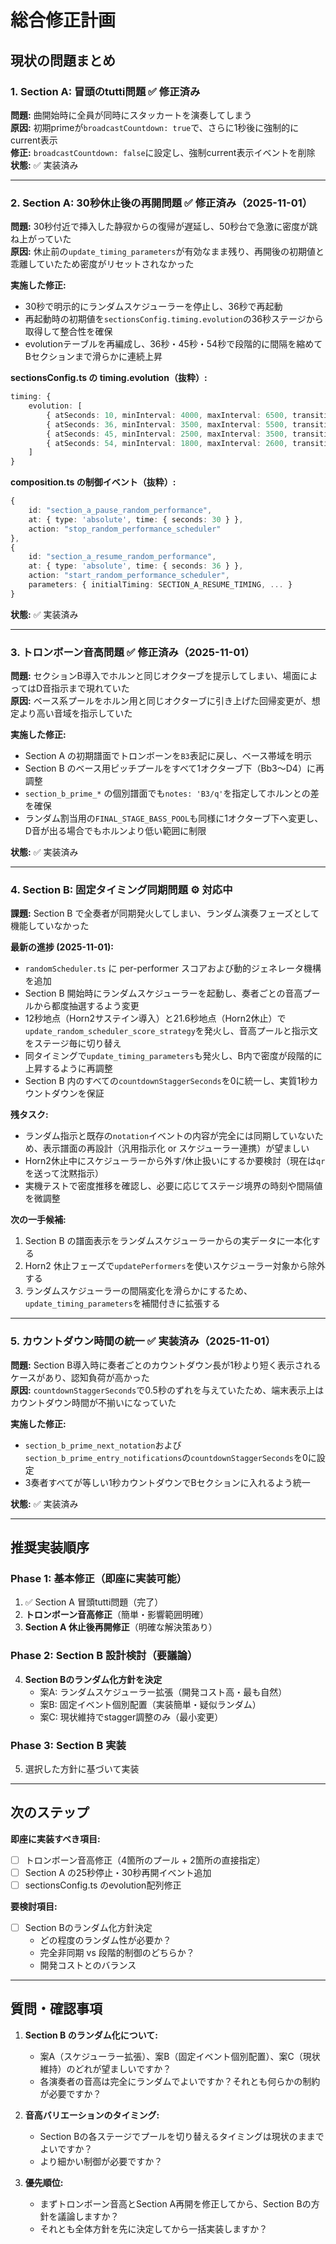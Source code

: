 # 総合修正計画

## 現状の問題まとめ

### 1. Section A: 冒頭のtutti問題 ✅ 修正済み
**問題:** 曲開始時に全員が同時にスタッカートを演奏してしまう  
**原因:** 初期primeが`broadcastCountdown: true`で、さらに1秒後に強制的にcurrent表示  
**修正:** `broadcastCountdown: false`に設定し、強制current表示イベントを削除  
**状態:** ✅ 実装済み

---

### 2. Section A: 30秒休止後の再開問題 ✅ 修正済み（2025-11-01）
**問題:** 30秒付近で挿入した静寂からの復帰が遅延し、50秒台で急激に密度が跳ね上がっていた  
**原因:** 休止前の`update_timing_parameters`が有効なまま残り、再開後の初期値と乖離していたため密度がリセットされなかった

**実施した修正:**
- 30秒で明示的にランダムスケジューラーを停止し、36秒で再起動
- 再起動時の初期値を`sectionsConfig.timing.evolution`の36秒ステージから取得して整合性を確保
- evolutionテーブルを再編成し、36秒・45秒・54秒で段階的に間隔を縮めてBセクションまで滑らかに連続上昇

**sectionsConfig.ts の timing.evolution（抜粋）:**
```typescript
timing: {
    evolution: [
        { atSeconds: 10, minInterval: 4000, maxInterval: 6500, transitionDuration: 8 },
        { atSeconds: 36, minInterval: 3500, maxInterval: 5500, transitionDuration: 8 },
        { atSeconds: 45, minInterval: 2500, maxInterval: 3500, transitionDuration: 7 },
        { atSeconds: 54, minInterval: 1800, maxInterval: 2600, transitionDuration: 6 }
    ]
}
```

**composition.ts の制御イベント（抜粋）:**
```typescript
{
    id: "section_a_pause_random_performance",
    at: { type: 'absolute', time: { seconds: 30 } },
    action: "stop_random_performance_scheduler"
},
{
    id: "section_a_resume_random_performance",
    at: { type: 'absolute', time: { seconds: 36 } },
    action: "start_random_performance_scheduler",
    parameters: { initialTiming: SECTION_A_RESUME_TIMING, ... }
}
```

**状態:** ✅ 実装済み

---

### 3. トロンボーン音高問題 ✅ 修正済み（2025-11-01）
**問題:** セクションB導入でホルンと同じオクターブを提示してしまい、場面によってはD音指示まで現れていた  
**原因:** ベース系プールをホルン用と同じオクターブに引き上げた回帰変更が、想定より高い音域を指示していた

**実施した修正:**
- Section A の初期譜面でトロンボーンを`B3`表記に戻し、ベース帯域を明示
- Section B のベース用ピッチプールをすべて1オクターブ下（Bb3〜D4）に再調整
- `section_b_prime_*` の個別譜面でも`notes: 'B3/q'`を指定してホルンとの差を確保
- ランダム割当用の`FINAL_STAGE_BASS_POOL`も同様に1オクターブ下へ変更し、D音が出る場合でもホルンより低い範囲に制限

**状態:** ✅ 実装済み

---

### 4. Section B: 固定タイミング同期問題 ⚙️ 対応中
**課題:** Section B で全奏者が同期発火してしまい、ランダム演奏フェーズとして機能していなかった

**最新の進捗 (2025-11-01):**
- `randomScheduler.ts` に per-performer スコアおよび動的ジェネレータ機構を追加
- Section B 開始時にランダムスケジューラーを起動し、奏者ごとの音高プールから都度抽選するよう変更
- 12秒地点（Horn2サステイン導入）と21.6秒地点（Horn2休止）で`update_random_scheduler_score_strategy`を発火し、音高プールと指示文をステージ毎に切り替え
- 同タイミングで`update_timing_parameters`も発火し、B内で密度が段階的に上昇するように再調整
- Section B 内のすべての`countdownStaggerSeconds`を0に統一し、実質1秒カウントダウンを保証

**残タスク:**
- ランダム指示と既存の`notation`イベントの内容が完全には同期していないため、表示譜面の再設計（汎用指示化 or スケジューラー連携）が望ましい
- Horn2休止中にスケジューラーから外す/休止扱いにするか要検討（現在は`qr`を送って沈黙指示）
- 実機テストで密度推移を確認し、必要に応じてステージ境界の時刻や間隔値を微調整

**次の一手候補:**
1. Section B の譜面表示をランダムスケジューラーからの実データに一本化する
2. Horn2 休止フェーズで`updatePerformers`を使いスケジューラー対象から除外する
3. ランダムスケジューラーの間隔変化を滑らかにするため、`update_timing_parameters`を補間付きに拡張する

---

### 5. カウントダウン時間の統一 ✅ 実装済み（2025-11-01）
**問題:** Section B導入時に奏者ごとのカウントダウン長が1秒より短く表示されるケースがあり、認知負荷が高かった  
**原因:** `countdownStaggerSeconds`で0.5秒のずれを与えていたため、端末表示上はカウントダウン時間が不揃いになっていた

**実施した修正:**
- `section_b_prime_next_notation`および`section_b_prime_entry_notifications`の`countdownStaggerSeconds`を0に設定
- 3奏者すべてが等しい1秒カウントダウンでBセクションに入れるよう統一

**状態:** ✅ 実装済み

---

## 推奨実装順序

### Phase 1: 基本修正（即座に実装可能）
1. ✅ Section A 冒頭tutti問題（完了）
2. **トロンボーン音高修正**（簡単・影響範囲明確）
3. **Section A 休止後再開修正**（明確な解決策あり）

### Phase 2: Section B 設計検討（要議論）
4. **Section Bのランダム化方針を決定**
   - 案A: ランダムスケジューラー拡張（開発コスト高・最も自然）
   - 案B: 固定イベント個別配置（実装簡単・疑似ランダム）
   - 案C: 現状維持でstagger調整のみ（最小変更）

### Phase 3: Section B 実装
5. 選択した方針に基づいて実装

---

## 次のステップ

**即座に実装すべき項目:**
- [ ] トロンボーン音高修正（4箇所のプール + 2箇所の直接指定）
- [ ] Section A の25秒停止・30秒再開イベント追加
- [ ] sectionsConfig.ts のevolution配列修正

**要検討項目:**
- [ ] Section Bのランダム化方針決定
  - どの程度のランダム性が必要か？
  - 完全非同期 vs 段階的制御のどちらか？
  - 開発コストとのバランス

---

## 質問・確認事項

1. **Section B のランダム化について:**
   - 案A（スケジューラー拡張）、案B（固定イベント個別配置）、案C（現状維持）のどれが望ましいですか？
   - 各演奏者の音高は完全にランダムでよいですか？それとも何らかの制約が必要ですか？

2. **音高バリエーションのタイミング:**
   - Section Bの各ステージでプールを切り替えるタイミングは現状のままでよいですか？
   - より細かい制御が必要ですか？

3. **優先順位:**
   - まずトロンボーン音高とSection A再開を修正してから、Section Bの方針を議論しますか？
   - それとも全体方針を先に決定してから一括実装しますか？
